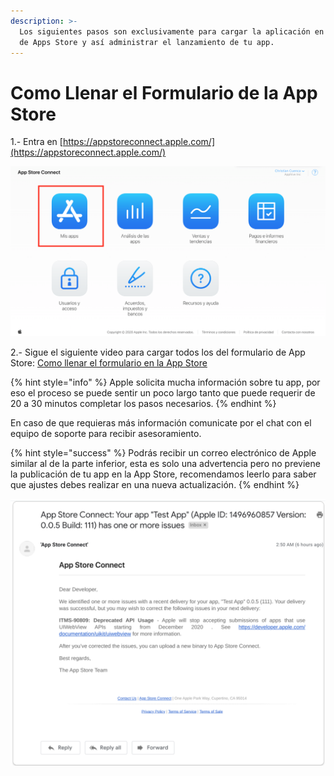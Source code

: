 ```yaml
---
description: >-
  Los siguientes pasos son exclusivamente para cargar la aplicación en tu cuenta
  de Apps Store y así administrar el lanzamiento de tu app.
---
```


# Como Llenar el Formulario de la App Store

1.- Entra en [https://appstoreconnect.apple.com/](https://appstoreconnect.apple.com/)   


![](../../.gitbook/assets/image%20%2813%29.png)

2.- Sigue el siguiente video para cargar todos los del formulario de App Store: [Como llenar el formulario en la App Store](https://www.loom.com/share/23122bdda086482d9d82e607e3dfc79d) 

{% hint style="info" %}
Apple solicita mucha información sobre tu app, por eso el proceso se puede sentir un poco largo tanto que puede requerir de 20 a 30 minutos completar los pasos necesarios.
{% endhint %}

En caso de que requieras más información comunicate por el chat con el equipo de soporte para recibir asesoramiento.

{% hint style="success" %}
Podrás recibir un correo electrónico de Apple similar al de la parte inferior, esta es solo una advertencia pero no previene la publicación de tu app en la App Store, recomendamos leerlo para saber que ajustes debes realizar en una nueva actualización.
{% endhint %}

![](../../.gitbook/assets/image%20%2817%29.png)

